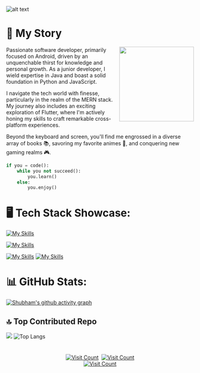 ![alt text](https://i.imgur.com/fYorEpf.jpg)


# 📖 My Story
<img align="right" width="200" height="200" src="https://i.imgur.com/KnnNve6.png">

  Passionate software developer, primarily focused on Android, driven by an unquenchable thirst for knowledge and personal growth. As a junior developer, I wield expertise in Java and boast a solid foundation in Python and JavaScript.

  I navigate the tech world with finesse, particularly in the realm of the MERN stack. My journey also includes an exciting exploration of Flutter, where I'm actively honing my skills to craft remarkable cross-platform experiences.

  Beyond the keyboard and screen, you'll find me engrossed in a diverse array of books 📚, savoring my favorite animes 🍿, and conquering new gaming realms 🎮.
 

```python
if you = code():
    while you not succeed():
        you.learn()
    else:
        you.enjoy()
```





# 🖥️ Tech Stack Showcase:

[![My Skills](https://skillicons.dev/icons?i=c,cpp,java,python,javascript,kotlin,dart,solidity,&theme=dark)](https://skillicons.dev)


[![My Skills](https://skillicons.dev/icons?i=html,css,nodejs,mongodb,mysql&theme=dark)](https://skillicons.dev)


[![My Skills](https://skillicons.dev/icons?i=googlecloud,firebase&theme=dark)](https://skillicons.dev)
[![My Skills](https://skillicons.dev/icons?i=linux,arduino&theme=dark)](https://skillicons.dev)




# 📊 GitHub Stats:
[![Shubham's github activity graph](https://github-readme-activity-graph.vercel.app/graph?username=TonyStark0801&theme=react-dark)](https://github.com/ashutosh00710/github-readme-activity-graph)


<!--![test](https://github-readme-streak-stats.herokuapp.com/?user=TonyStark0801&theme=dark&hide_border=false)<br/>-->

## 🔝 Top Contributed Repo


![](https://github-contributor-stats.vercel.app/api?username=TonyStark0801&limit=5&theme=tokyonight&combine_all_yearly_contributions=true&hide_border=true)
![Top Langs](https://github-readme-stats.vercel.app/api/top-langs/?username=TonyStark0801&layout=compact&theme=tokyonight&hide_border=true)
<!--## 🤝 Connect With me:



[![LinkedIn](https://img.shields.io/badge/LinkedIn-0077B5?style=for-the-badge&logo=linkedin&logoColor=white)](https://linkedin.com/in/shubhammishra8149) 
[![LinkedIn](https://img.shields.io/badge/Instagram-E4405F?style=for-the-badge&logo=instagram&logoColor=white)](https://linkedin.com/in/shubhammishra8149) -->

#
<div align="center">
    <a href="https://www.linkedin.com/in/shubhammishra8149/"><img src="https://img.shields.io/badge/LinkedIn-0077B5?style=for-the-badge&logo=linkedin&logoColor=white"  alt="Visit Count" /></a>&nbsp;
    <a href="https://www.instagram.com/itsshubham_mishra/"><img src="https://img.shields.io/badge/Instagram-E4405F?style=for-the-badge&logo=instagram&logoColor=white" alt="Visit Count" /></a><br>
    <a href="https://www.instagram.com/itsshubham_mishra/"><img src="https://komarev.com/ghpvc/?username=TonyStark0801&style=for-the-badge" alt="Visit Count" /></a><br>
</div>



